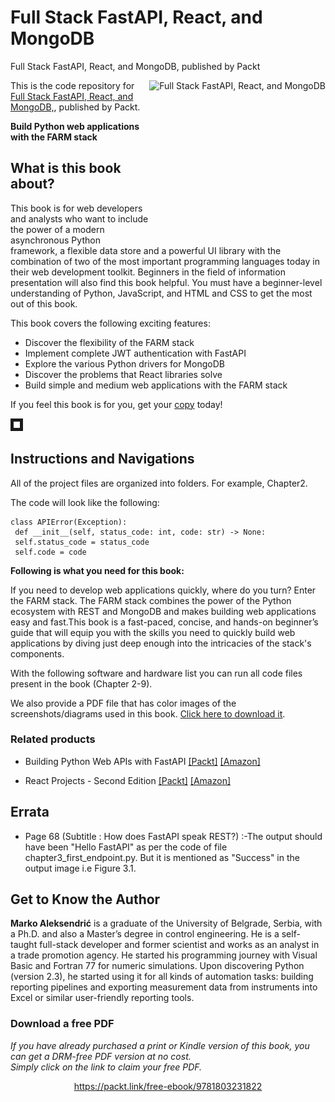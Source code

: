 


# Full Stack FastAPI, React, and MongoDB	
Full Stack FastAPI, React, and MongoDB, published by Packt

<a href="https://www.packtpub.com/product/full-stack-fastAPI-react-and-mongoDB/9781803231822"><img src="https://static.packt-cdn.com/products/9781803231822/cover/smaller" alt="Full Stack FastAPI, React, and MongoDB" height="256px" align="right"></a>

This is the code repository for [Full Stack FastAPI, React, and MongoDB,](https://www.packtpub.com/product/full-stack-fastAPI-react-and-mongoDB/9781803231822), published by Packt.

**Build Python web applications with the FARM stack**

## What is this book about?

This book is for web developers and analysts who want to include the power of a modern asynchronous Python framework, a flexible data store and a powerful UI library with the combination of two of the most important programming languages today in their web development toolkit. Beginners in the field of information presentation will also find this book helpful. You must have a beginner-level understanding of Python, JavaScript, and HTML and CSS to get the most out of this book.	

This book covers the following exciting features:

* Discover the flexibility of the FARM stack
* Implement complete JWT authentication with FastAPI
* Explore the various Python drivers for MongoDB
* Discover the problems that React libraries solve
* Build simple and medium web applications with the FARM stack

If you feel this book is for you, get your [copy](https://www.amazon.com/dp/1803231823) today!

<a href="https://www.packtpub.com/?utm_source=github&utm_medium=banner&utm_campaign=GitHubBanner"><img src="https://raw.githubusercontent.com/PacktPublishing/GitHub/master/GitHub.png" 
alt="https://www.packtpub.com/" border="5" /></a>


## Instructions and Navigations
All of the project files are organized into folders. For example, Chapter2.

The code will look like the following:

```
class APIError(Exception):
 def __init__(self, status_code: int, code: str) -> None:
 self.status_code = status_code
 self.code = code
```

**Following is what you need for this book:**

If you need to develop web applications quickly, where do you turn? Enter the FARM stack. The FARM stack combines the power of the Python ecosystem with REST and MongoDB and makes building web applications easy and fast.This book is a fast-paced, concise, and hands-on beginner’s guide that will equip you with the skills you need to quickly build web applications by diving just deep enough into the intricacies of the stack's components.

With the following software and hardware list you can run all code files present in the book (Chapter 2-9).

We also provide a PDF file that has color images of the screenshots/diagrams used in this book. [Click here to download it](https://packt.link/18OWu).


### Related products <Other books you may enjoy>
* Building Python Web APIs with FastAPI  [[Packt]](https://www.packtpub.com/product/building-web-apis-with-fastapi-and-python/9781801076630) [[Amazon]](https://www.amazon.com/Building-Python-APIs-FastAPI-high-performance/dp/1801076634)

* React Projects - Second Edition [[Packt]](https://www.packtpub.com/product/react-projects-second-edition/9781801070638) [[Amazon]](https://www.amazon.com/React-Projects-cross-platform-professional-developer/dp/1801070636)

## Errata 
 * Page 68 (Subtitle : How does FastAPI speak REST?) :-The output should have been "Hello FastAPI" as per the code of file chapter3_first_endpoint.py. But it is          mentioned as "Success" in the output image i.e Figure 3.1.

## Get to Know the Author
**Marko Aleksendrić** is a graduate of the University of Belgrade, Serbia, with a Ph.D. and also a Master’s degree in control engineering. He is a self-taught full-stack developer and former scientist and works as an analyst in a trade promotion agency. He started his programming journey with Visual Basic and Fortran 77 for numeric simulations. Upon discovering Python (version 2.3), he started using it for all kinds of automation tasks: building reporting pipelines and exporting measurement data from instruments into Excel or similar user-friendly reporting tools.	
### Download a free PDF

 <i>If you have already purchased a print or Kindle version of this book, you can get a DRM-free PDF version at no cost.<br>Simply click on the link to claim your free PDF.</i>
<p align="center"> <a href="https://packt.link/free-ebook/9781803231822">https://packt.link/free-ebook/9781803231822 </a> </p>